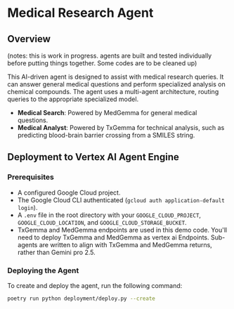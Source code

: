 # Medical Research Agent

## Overview

(notes: this is work in progress. agents are built and tested individually before putting things together. Some codes are to be cleaned up)

This AI-driven agent is designed to assist with medical research queries. It can answer general medical questions and perform specialized analysis on chemical compounds. The agent uses a multi-agent architecture, routing queries to the appropriate specialized model.

- **Medical Search**: Powered by MedGemma for general medical questions.
- **Medical Analyst**: Powered by TxGemma for technical analysis, such as predicting blood-brain barrier crossing from a SMILES string.

## Deployment to Vertex AI Agent Engine

### Prerequisites

- A configured Google Cloud project.
- The Google Cloud CLI authenticated (`gcloud auth application-default login`).
- A `.env` file in the root directory with your `GOOGLE_CLOUD_PROJECT`, `GOOGLE_CLOUD_LOCATION`, and `GOOGLE_CLOUD_STORAGE_BUCKET`. 
- TxGemma and MedGemma endpoints are used in this demo code. You'll need to deploy TxGemma and MedGemma as vertex ai Endpoints. Sub-agents are written to align with TxGemma and MedGemma returns, rather than Gemini pro 2.5. 

### Deploying the Agent

To create and deploy the agent, run the following command:

```bash
poetry run python deployment/deploy.py --create